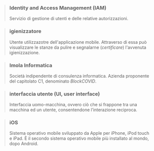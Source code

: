 >### Identity and Access Management (IAM)
>Servizio di gestione di utenti e delle relative autorizzazioni.

>### igienizzatore
>Utente utilizzazotre dell'applicazione mobile. Attraverso di essa può visualizzare le stanze da pulire e segnalarne (*certificare*) l'avvenuta igienizzazione.

>### Imola Informatica
>Società indipendente di consulenza informatica. Azienda proponente del capitolato C1, denominato *BlockCOVID*.

>### interfaccia utente (UI, user interface)
>Interfaccia uomo-macchina, ovvero ciò che si frappone tra una macchina ed un utente, consentendone l’interazione reciproca.

>### iOS
>Sistema operativo mobile sviluppato da Apple per iPhone, iPod touch e iPad. È il secondo sistema operativo mobile più installato al mondo, dopo Android.